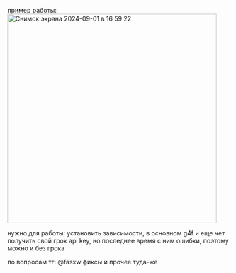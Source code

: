 пример работы:
<img width="472" alt="Снимок экрана 2024-09-01 в 16 59 22" src="https://github.com/user-attachments/assets/2bce5eeb-9ebe-42a0-ac30-00e08d6c2b19">

нужно для работы:
установить зависимости, в основном g4f и еще чет
получить свой грок api key, но последнее время с ним ошибки, поэтому можно и без грока

по вопросам тг: @fasxw
фиксы и прочее туда-же
